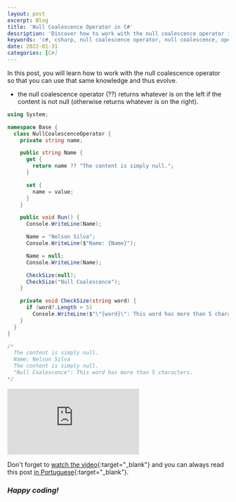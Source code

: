 ```yaml
---
layout: post
excerpt: Blog
title: 'Null Coalescence Operator in C#'
description: 'Discover how to work with the null coalescence operator in the C# programming language. Get answers to your questions with the theory and examples presented.'
keywords: 'c#, csharp, null coalescence operator, null coalescence, operator, null, coalescence, post'
date: 2022-01-31
categories: [C#]
---
```


In this post, you will learn how to work with the null coalescence operator so that you can use that same knowledge and thus evolve.

- the null coalescence operator (??) returns whatever is on the left if the content is not null (otherwise returns whatever is on the right).

```csharp
using System;

namespace Base {
  class NullCoalescenceOperator {
    private string name;

    public string Name {
      get {
        return name ?? "The content is simply null.";
      }

      set {
        name = value;
      }
    }

    public void Run() {
      Console.WriteLine(Name);

      Name = "Nelson Silva";
      Console.WriteLine($"Name: {Name}");

      Name = null;
      Console.WriteLine(Name);

      CheckSize(null);
      CheckSize("Null Coalescence");
    }

    private void CheckSize(string word) {
      if (word?.Length > 5)
        Console.WriteLine($"\"{word}\": This word has more than 5 characters.");
    }
  }
}

/*
  The content is simply null.
  Name: Nelson Silva
  The content is simply null.
  "Null Coalescence": This word has more than 5 characters.
*/
```

<div class="video-container">
  <iframe src="https://www.youtube.com/embed/s-X26LwvxC0" frameborder="0" allowfullscreen></iframe>
</div>

Don't forget to [watch the video](https://youtu.be/s-X26LwvxC0){:target="\_blank"} and you can always read this post [in Portuguese](https://caffeinealgorithm.com/blog/20220131/operador-de-coalescencia-nula-em-csharp/){:target="\_blank"}.

### _Happy coding!_
